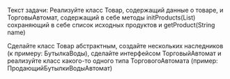 Текст задачи:
Реализуйте класс Товар, содержащий данные о товаре, и ТорговыАвтомат, содержащий в себе методы initProducts(List<Product>)
сохраняющий в себе список исходных продуктов и getProduct(String name)


Сделайте класс Товар абстрактным, создайте нескольких наследников (к примеру: БутылкаВоды),
сделайте интерфейсом ТорговыйАвтомат и реализуйте класс какого-то одного типа
ТорговогоАвтомата (пример: ПродающийБутылкиВодыАвтомат)
